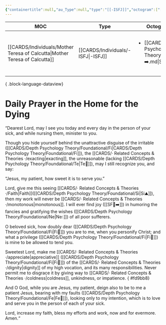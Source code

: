 ```yaml
---
{"containertitle":null,"au_Type":null,"type":"[[-ISFJ]]","octogram":["[[CARDS/Depth Psychology Theory/SF🤸➡️\|SF🤸➡️]]"],"cat":"fiction / irl","me_Cat":"watch 🎞️ / listen 🎧 / read 🔠","theme":null,"language":"en / fr","moc":"[[]]","ref":"[Emotions in the Christian Tradition (Stanford Encyclopedia of Philosophy)](https://plato.stanford.edu/entries/emotion-Christian-tradition/#Comp)","dg-publish":true,"permalink":"/cards/individuals/mother-teresa-of-calcutta/","dgPassFrontmatter":true,"created":"2023-05-10T21:08:43.928+02:00","updated":"2023-05-12T08:21:17.638+02:00"}
---
```


| MOC                                                                           | Type                                  | Octogram                                                               | Reference                                                                                                                                         |
| ----------------------------------------------------------------------------- | ------------------------------------- | ---------------------------------------------------------------------- | ------------------------------------------------------------------------------------------------------------------------------------------------- |
| [[CARDS/Individuals/Mother Teresa of Calcutta\|Mother Teresa of Calcutta]] | [[CARDS/Individuals/-ISFJ\|-ISFJ]] | <ul><li>[[CARDS/Depth Psychology Theory/SF🤸➡️.md\\|SF🤸➡️]]</li></ul> | [Emotions in the Christian Tradition (Stanford Encyclopedia of Philosophy)](https://plato.stanford.edu/entries/emotion-Christian-tradition/#Comp) |

{ .block-language-dataview}
# Daily Prayer in the Home for the Dying 

“Dearest Lord, may I see you today and every day in the person of your sick, and while nursing them, minister to you.

Though you hide yourself behind the unattractive disguise of the irritable ([[CARDS/Depth Psychology Theory/Foundational/Fi\|CARDS/Depth Psychology Theory/Foundational/Fi]]), the [[CARDS/· Related Concepts & Theories ·/exacting\|exacting]], the unreasonable (lacking [[CARDS/Depth Psychology Theory/Foundational/Te\|Te🏹]]), may I still recognize you, and say:

“Jesus, my patient, how sweet it is to serve you.”

Lord, give me this seeing [[CARDS/· Related Concepts & Theories ·/Faith\|Faith]]([[CARDS/Depth Psychology Theory/Foundational/Si\|Si⛰️]]), then my work will never be [[CARDS/· Related Concepts & Theories ·/monotonous\|monotonous]]. I will ever find joy ([[SF🤸➡️]]) in humoring the fancies and gratifying the wishes ([[CARDS/Depth Psychology Theory/Foundational/Ne\|Ne💧]]) of all poor sufferers.

O beloved sick, how doubly dear ([[CARDS/Depth Psychology Theory/Foundational/Fi\|Fi🧭]]) you are to me, when you personify Christ; and what a privilege ([[CARDS/Depth Psychology Theory/Foundational/Fi\|Fi🧭]]) is mine to be allowed to tend you.

Sweetest Lord, make me [[CARDS/· Related Concepts & Theories ·/appreciate\|appreciative]] ([[CARDS/Depth Psychology Theory/Foundational/Fi\|Fi🧭]]) of the [[CARDS/· Related Concepts & Theories ·/dignity\|dignity]] of my high vocation, and its many responsibilities. Never permit me to disgrace it by giving way to [[CARDS/· Related Concepts & Theories ·/coldness\|coldness]], unkindness, or impatience.
{ #fd9bb8}


And O God, while you are Jesus, my patient, deign also to be to me a patient Jesus, bearing with my faults ([[CARDS/Depth Psychology Theory/Foundational/Fe\|Fe💉]]), looking only to my intention, which is to love and serve you in the person of each of your sick.

Lord, increase my faith, bless my efforts and work, now and for evermore. Amen.“
